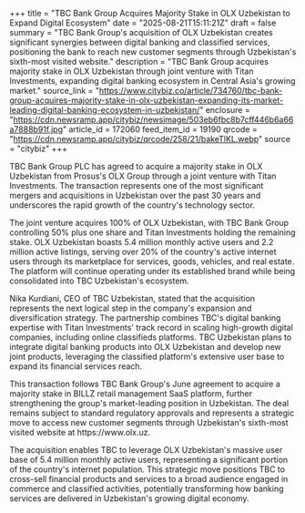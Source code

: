 +++
title = "TBC Bank Group Acquires Majority Stake in OLX Uzbekistan to Expand Digital Ecosystem"
date = "2025-08-21T15:11:21Z"
draft = false
summary = "TBC Bank Group's acquisition of OLX Uzbekistan creates significant synergies between digital banking and classified services, positioning the bank to reach new customer segments through Uzbekistan's sixth-most visited website."
description = "TBC Bank Group acquires majority stake in OLX Uzbekistan through joint venture with Titan Investments, expanding digital banking ecosystem in Central Asia's growing market."
source_link = "https://www.citybiz.co/article/734760/tbc-bank-group-acquires-majority-stake-in-olx-uzbekistan-expanding-its-market-leading-digital-banking-ecosystem-in-uzbekistan/"
enclosure = "https://cdn.newsramp.app/citybiz/newsimage/503eb6fbc8b7cff446b6a66a7888b91f.jpg"
article_id = 172060
feed_item_id = 19190
qrcode = "https://cdn.newsramp.app/citybiz/qrcode/258/21/bakeTlKL.webp"
source = "citybiz"
+++

<p>TBC Bank Group PLC has agreed to acquire a majority stake in OLX Uzbekistan from Prosus's OLX Group through a joint venture with Titan Investments. The transaction represents one of the most significant mergers and acquisitions in Uzbekistan over the past 30 years and underscores the rapid growth of the country's technology sector.</p><p>The joint venture acquires 100% of OLX Uzbekistan, with TBC Bank Group controlling 50% plus one share and Titan Investments holding the remaining stake. OLX Uzbekistan boasts 5.4 million monthly active users and 2.2 million active listings, serving over 20% of the country's active internet users through its marketplace for services, goods, vehicles, and real estate. The platform will continue operating under its established brand while being consolidated into TBC Uzbekistan's ecosystem.</p><p>Nika Kurdiani, CEO of TBC Uzbekistan, stated that the acquisition represents the next logical step in the company's expansion and diversification strategy. The partnership combines TBC's digital banking expertise with Titan Investments' track record in scaling high-growth digital companies, including online classifieds platforms. TBC Uzbekistan plans to integrate digital banking products into OLX Uzbekistan and develop new joint products, leveraging the classified platform's extensive user base to expand its financial services reach.</p><p>This transaction follows TBC Bank Group's June agreement to acquire a majority stake in BILLZ retail management SaaS platform, further strengthening the group's market-leading position in Uzbekistan. The deal remains subject to standard regulatory approvals and represents a strategic move to access new customer segments through Uzbekistan's sixth-most visited website at https://www.olx.uz.</p><p>The acquisition enables TBC to leverage OLX Uzbekistan's massive user base of 5.4 million monthly active users, representing a significant portion of the country's internet population. This strategic move positions TBC to cross-sell financial products and services to a broad audience engaged in commerce and classified activities, potentially transforming how banking services are delivered in Uzbekistan's growing digital economy.</p>